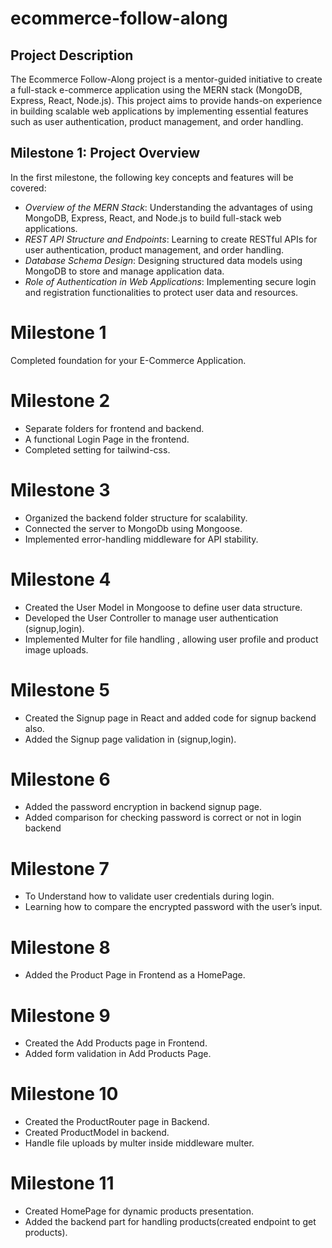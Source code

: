 # ecommerce-follow-along

## Project Description
The Ecommerce Follow-Along project is a mentor-guided initiative to create a full-stack e-commerce application using the MERN stack (MongoDB, Express, React, Node.js). This project aims to provide hands-on experience in building scalable web applications by implementing essential features such as user authentication, product management, and order handling.

## Milestone 1: Project Overview
In the first milestone, the following key concepts and features will be covered:

- *Overview of the MERN Stack*: Understanding the advantages of using MongoDB, Express, React, and Node.js to build full-stack web applications.
- *REST API Structure and Endpoints*: Learning to create RESTful APIs for user authentication, product management, and order handling.
- *Database Schema Design*: Designing structured data models using MongoDB to store and manage application data.
- *Role of Authentication in Web Applications*: Implementing secure login and registration functionalities to protect user data and resources.

# Milestone 1

Completed foundation for your E-Commerce Application.


# Milestone 2

* Separate folders for frontend and backend.
* A functional Login Page in the frontend.
* Completed setting for tailwind-css.

# Milestone 3

* Organized the backend folder structure for scalability.
* Connected the server to MongoDb using Mongoose.
* Implemented error-handling middleware for API stability.

# Milestone 4

* Created the User Model in Mongoose to define user data structure.
* Developed the User Controller to manage user authentication (signup,login).
* Implemented Multer for file handling , allowing user profile and product image uploads.

# Milestone 5

* Created the Signup page in React and added code for signup backend also.
* Added the Signup page validation in (signup,login).

# Milestone 6

* Added the password encryption in backend signup page.
* Added comparison for checking password is correct or not in login backend

# Milestone 7

* To Understand how to validate user credentials during login.
* Learning how to compare the encrypted password with the user’s input.

# Milestone 8

* Added the Product Page in Frontend as a HomePage.

# Milestone 9

* Created the Add Products page in Frontend.
* Added form validation in Add Products Page.

# Milestone 10

* Created the ProductRouter page in Backend.
* Created ProductModel in backend.
* Handle file uploads by multer inside middleware multer.

# Milestone 11

* Created HomePage for dynamic products presentation.
* Added the backend part for handling products(created endpoint to get products).
